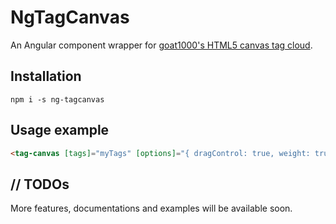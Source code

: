 # NgTagCanvas

An Angular component wrapper for [goat1000's HTML5 canvas tag cloud](https://github.com/goat1000/TagCanvas).

## Installation

```
npm i -s ng-tagcanvas
```

## Usage example

```html
<tag-canvas [tags]="myTags" [options]="{ dragControl: true, weight: true }" (tagClick)="showTagDetails($event)"></tag-canvas>
```

## // TODOs

More features, documentations and examples will be available soon.
